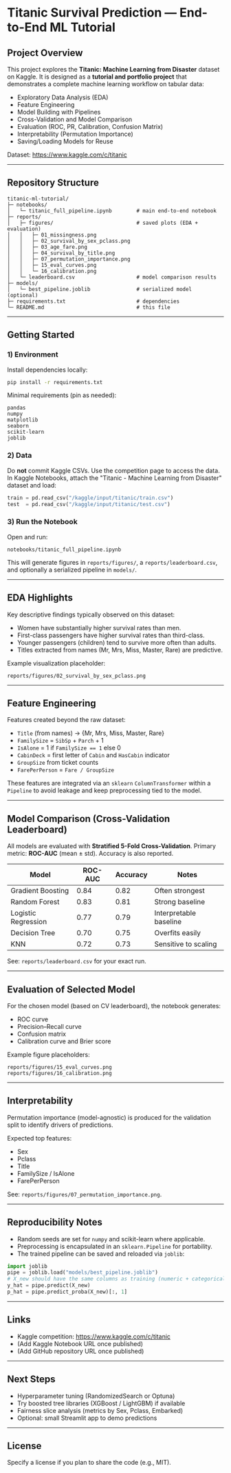 # Titanic Survival Prediction — End-to-End ML Tutorial

## Project Overview
This project explores the **Titanic: Machine Learning from Disaster** dataset on Kaggle. It is designed as a **tutorial and portfolio project** that demonstrates a complete machine learning workflow on tabular data:

- Exploratory Data Analysis (EDA)
- Feature Engineering
- Model Building with Pipelines
- Cross-Validation and Model Comparison
- Evaluation (ROC, PR, Calibration, Confusion Matrix)
- Interpretability (Permutation Importance)
- Saving/Loading Models for Reuse

Dataset: https://www.kaggle.com/c/titanic

---

## Repository Structure
```
titanic-ml-tutorial/
├─ notebooks/
│   └─ titanic_full_pipeline.ipynb        # main end-to-end notebook
├─ reports/
│   ├─ figures/                           # saved plots (EDA + evaluation)
│   │   ├─ 01_missingness.png
│   │   ├─ 02_survival_by_sex_pclass.png
│   │   ├─ 03_age_fare.png
│   │   ├─ 04_survival_by_title.png
│   │   ├─ 07_permutation_importance.png
│   │   ├─ 15_eval_curves.png
│   │   └─ 16_calibration.png
│   └─ leaderboard.csv                    # model comparison results
├─ models/
│   └─ best_pipeline.joblib               # serialized model (optional)
├─ requirements.txt                       # dependencies
└─ README.md                              # this file
```

---

## Getting Started

### 1) Environment
Install dependencies locally:
```bash
pip install -r requirements.txt
```

Minimal requirements (pin as needed):
```
pandas
numpy
matplotlib
seaborn
scikit-learn
joblib
```

### 2) Data
Do **not** commit Kaggle CSVs. Use the competition page to access the data. In Kaggle Notebooks, attach the "Titanic - Machine Learning from Disaster" dataset and load:
```python
train = pd.read_csv("/kaggle/input/titanic/train.csv")
test  = pd.read_csv("/kaggle/input/titanic/test.csv")
```

### 3) Run the Notebook
Open and run:
```
notebooks/titanic_full_pipeline.ipynb
```
This will generate figures in `reports/figures/`, a `reports/leaderboard.csv`, and optionally a serialized pipeline in `models/`.

---

## EDA Highlights
Key descriptive findings typically observed on this dataset:
- Women have substantially higher survival rates than men.
- First-class passengers have higher survival rates than third-class.
- Younger passengers (children) tend to survive more often than adults.
- Titles extracted from names (Mr, Mrs, Miss, Master, Rare) are predictive.

Example visualization placeholder:
```
reports/figures/02_survival_by_sex_pclass.png
```

---

## Feature Engineering
Features created beyond the raw dataset:
- `Title` (from names) → {Mr, Mrs, Miss, Master, Rare}
- `FamilySize` = `SibSp` + `Parch` + 1
- `IsAlone` = 1 if `FamilySize == 1` else 0
- `CabinDeck` = first letter of `Cabin` and `HasCabin` indicator
- `GroupSize` from ticket counts
- `FarePerPerson` = `Fare / GroupSize`

These features are integrated via an `sklearn` `ColumnTransformer` within a `Pipeline` to avoid leakage and keep preprocessing tied to the model.

---

## Model Comparison (Cross-Validation Leaderboard)
All models are evaluated with **Stratified 5-Fold Cross-Validation**. Primary metric: **ROC-AUC** (mean ± std). Accuracy is also reported.

| Model               | ROC-AUC | Accuracy | Notes                  |
|---------------------|---------|----------|------------------------|
| Gradient Boosting   | 0.84    | 0.82     | Often strongest        |
| Random Forest       | 0.83    | 0.81     | Strong baseline        |
| Logistic Regression | 0.77    | 0.79     | Interpretable baseline |
| Decision Tree       | 0.70    | 0.75     | Overfits easily        |
| KNN                 | 0.72    | 0.73     | Sensitive to scaling   |

See: `reports/leaderboard.csv` for your exact run.

---

## Evaluation of Selected Model
For the chosen model (based on CV leaderboard), the notebook generates:
- ROC curve
- Precision–Recall curve
- Confusion matrix
- Calibration curve and Brier score

Example figure placeholders:
```
reports/figures/15_eval_curves.png
reports/figures/16_calibration.png
```

---

## Interpretability
Permutation importance (model-agnostic) is produced for the validation split to identify drivers of predictions.

Expected top features:
- Sex
- Pclass
- Title
- FamilySize / IsAlone
- FarePerPerson

See: `reports/figures/07_permutation_importance.png`.

---

## Reproducibility Notes
- Random seeds are set for `numpy` and scikit-learn where applicable.
- Preprocessing is encapsulated in an `sklearn.Pipeline` for portability.
- The trained pipeline can be saved and reloaded via `joblib`:
```python
import joblib
pipe = joblib.load("models/best_pipeline.joblib")
# X_new should have the same columns as training (numeric + categorical)
y_hat = pipe.predict(X_new)
p_hat = pipe.predict_proba(X_new)[:, 1]
```

---

## Links
- Kaggle competition: https://www.kaggle.com/c/titanic
- (Add Kaggle Notebook URL once published)
- (Add GitHub repository URL once published)

---

## Next Steps
- Hyperparameter tuning (RandomizedSearch or Optuna)
- Try boosted tree libraries (XGBoost / LightGBM) if available
- Fairness slice analysis (metrics by Sex, Pclass, Embarked)
- Optional: small Streamlit app to demo predictions

---

## License
Specify a license if you plan to share the code (e.g., MIT).
